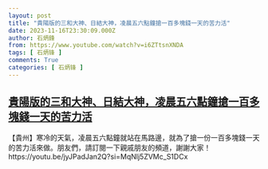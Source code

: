 ```yaml
---
layout: post
title: "貴陽版的三和大神、日結大神，凌晨五六點鐘搶一百多塊錢一天的苦力活"
date: 2023-11-16T23:30:09.000Z
author: 石炳鋒
from: https://www.youtube.com/watch?v=i6ZTtsnXNDA
tags: [ 石炳锋 ]
comments: True
categories: [ 石炳锋 ]
---
```

<!--1700177409000-->
[貴陽版的三和大神、日結大神，凌晨五六點鐘搶一百多塊錢一天的苦力活](https://www.youtube.com/watch?v=i6ZTtsnXNDA)
------

<div>
【貴州】寒冷的天氣，凌晨五六點鐘就站在馬路邊，就為了搶一份一百多塊錢一天的苦力活來做。朋友們，請訂閱一下親戚朋友的頻道，謝謝大家！https://youtu.be/jyJPadJan2Q?si=MqNlj5ZVMc_S1DCx
</div>
